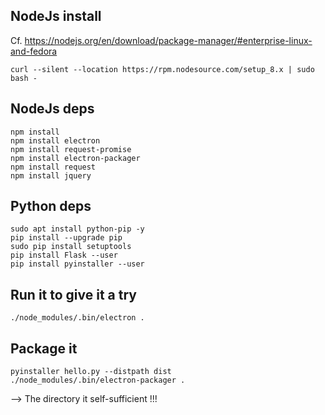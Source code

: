 ## NodeJs install
Cf. https://nodejs.org/en/download/package-manager/#enterprise-linux-and-fedora

    curl --silent --location https://rpm.nodesource.com/setup_8.x | sudo bash -

## NodeJs deps
    npm install
    npm install electron
    npm install request-promise
    npm install electron-packager
    npm install request
    npm install jquery

## Python deps
    sudo apt install python-pip -y
    pip install --upgrade pip
    sudo pip install setuptools
    pip install Flask --user
    pip install pyinstaller --user

## Run it to give it a try
    ./node_modules/.bin/electron .

## Package it
    pyinstaller hello.py --distpath dist
    ./node_modules/.bin/electron-packager .

--> The directory it self-sufficient !!!
